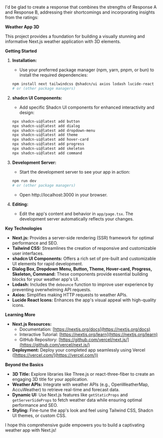 I'd be glad to create a response that combines the strengths of Response A and Response B, addressing their shortcomings and incorporating insights from the ratings:

**Weather App 3D**

This project provides a foundation for building a visually stunning and informative Next.js weather application with 3D elements.

**Getting Started**

1. **Installation:**
   - Use your preferred package manager (npm, yarn, pnpm, or bun) to install the required dependencies:

   ```bash
   npm install next tailwindcss @shadcn/ui axios lodash lucide-react
   # or (other package managers)
   ```

2. **shadcn UI Components:**
   - Add specific Shadcn UI components for enhanced interactivity and design:

   ```bash
   npx shadcn-ui@latest add button
   npx shadcn-ui@latest add dialog
   npx shadcn-ui@latest add dropdown-menu
   npx shadcn-ui@latest add theme
   npx shadcn-ui@latest add hover-card
   npx shadcn-ui@latest add progress
   npx shadcn-ui@latest add skeleton
   npx shadcn-ui@latest add command
   ```

3. **Development Server:**
   - Start the development server to see your app in action:

   ```bash
   npm run dev
   # or (other package managers)
   ```

   - Open http://localhost:3000 in your browser.

4. **Editing:**
   - Edit the app's content and behavior in `app/page.tsx`. The development server automatically reflects your changes.

**Key Technologies**

- **Next.js:** Provides a server-side rendering (SSR) framework for optimal performance and SEO.
- **Tailwind CSS:** Streamlines the creation of responsive and customizable user interfaces.
- **shadcn UI Components:** Offers a rich set of pre-built and customizable UI elements for rapid development.
- **Dialog Box, Dropdown Menu, Button, Theme, Hover-card, Progress, Skeleton, Command:** These components provide essential building blocks for your weather app's UI.
- **Lodash:** Includes the `debounce` function to improve user experience by preventing overwhelming API requests.
- **Axios:** Simplifies making HTTP requests to weather APIs.
- **Lucide React Icons:** Enhances the app's visual appeal with high-quality icons.

**Learning More**

- **Next.js Resources:**
   - Documentation: [https://nextjs.org/docs](https://nextjs.org/docs)
   - Interactive Tutorial: [https://nextjs.org/learn](https://nextjs.org/learn)
   - GitHub Repository: [https://github.com/vercel/next.js/](https://github.com/vercel/next.js/)
- **Deployment:** Deploy your completed app seamlessly using Vercel ([https://vercel.com/](https://vercel.com/))

**Beyond the Basics**

- **3D Title:** Explore libraries like Three.js or react-three-fiber to create an engaging 3D title for your application.
- **Weather APIs:** Integrate with weather APIs (e.g., OpenWeatherMap, AccuWeather) to retrieve real-time and forecast data.
- **Dynamic UI:** Use Next.js features like `getStaticProps` and `getServerSideProps` to fetch weather data while ensuring optimal performance and SEO.
- **Styling:** Fine-tune the app's look and feel using Tailwind CSS, Shadcn UI themes, or custom CSS.

I hope this comprehensive guide empowers you to build a captivating weather app with Next.js!
